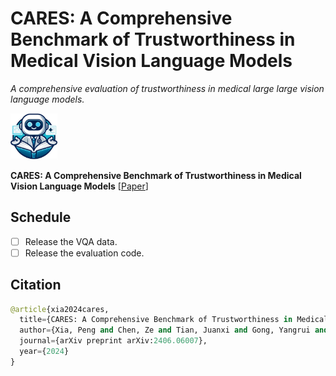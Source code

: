 # CARES: A Comprehensive Benchmark of Trustworthiness in Medical Vision Language Models

*A comprehensive evaluation of trustworthiness in medical large large vision language models.*

<div align=left>
<img src=asset/logo.png width=15% />
</div>

**CARES: A Comprehensive Benchmark of Trustworthiness in Medical Vision Language Models** [[Paper](https://arxiv.org/abs/2406.06007)] <br>

## Schedule

+ [ ] Release the VQA data.
+ [ ] Release the evaluation code.

## Citation

```python
@article{xia2024cares,
  title={CARES: A Comprehensive Benchmark of Trustworthiness in Medical Vision Language Models},
  author={Xia, Peng and Chen, Ze and Tian, Juanxi and Gong, Yangrui and Hou, Ruibo and Xu, Yue and Wu, Zhenbang and Fan, Zhiyuan and Zhou, Yiyang and Zhu, Kangyu and others},
  journal={arXiv preprint arXiv:2406.06007},
  year={2024}
}
```

